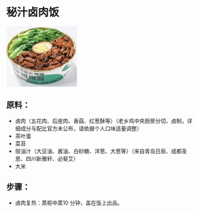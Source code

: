 # 秘汁卤肉饭

![秘汁卤肉饭](../images/秘汁卤肉饭.png)


## 原料：

- 卤肉（五花肉、后座肉、香菇、红葱酥等）（老乡鸡中央厨房分切、卤制，详细成分与配比官方未公布，请依据个人口味适量调整）
- 茶叶蛋
- 菜苔
- 豉油汁（大豆油、酱油、白砂糖、洋葱、大葱等）（来自青岛日辰、成都圣恩、四川新雅轩、必斐艾）
- 大米

## 步骤：

- 卤肉复热：蒸柜中蒸10 分钟，盖在饭上出品。
